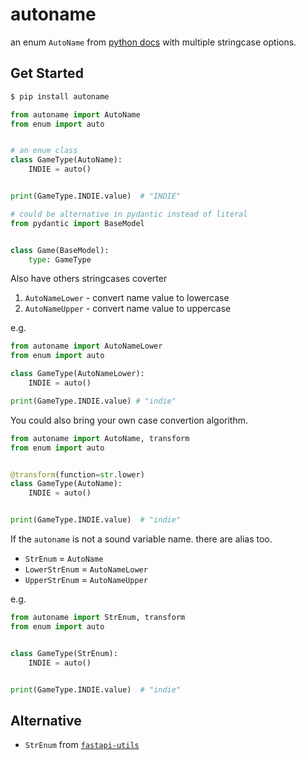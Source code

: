 
# autoname

an enum `AutoName` from [python docs](https://docs.python.org/3/library/enum.html#using-automatic-values) with multiple stringcase options.

## Get Started

```bash
$ pip install autoname
```

```python
from autoname import AutoName
from enum import auto


# an enum class
class GameType(AutoName):
    INDIE = auto()


print(GameType.INDIE.value)  # "INDIE"

# could be alternative in pydantic instead of literal
from pydantic import BaseModel


class Game(BaseModel):
    type: GameType
```

Also have others stringcases coverter
1. `AutoNameLower` - convert name value to lowercase
2. `AutoNameUpper` - convert name value to uppercase

e.g.
```python
from autoname import AutoNameLower
from enum import auto

class GameType(AutoNameLower):
    INDIE = auto()

print(GameType.INDIE.value) # "indie"
```

You could also bring your own case convertion algorithm.

```python
from autoname import AutoName, transform
from enum import auto


@transform(function=str.lower)
class GameType(AutoName):
    INDIE = auto()


print(GameType.INDIE.value)  # "indie"
```

If the `autoname` is not a sound variable name. there are alias too.
- `StrEnum` = `AutoName`
- `LowerStrEnum` = `AutoNameLower`
- `UpperStrEnum` = `AutoNameUpper`

e.g.
```python
from autoname import StrEnum, transform
from enum import auto


class GameType(StrEnum):
    INDIE = auto()


print(GameType.INDIE.value)  # "indie"
```

## Alternative 
- `StrEnum` from [`fastapi-utils`](https://github.com/dmontagu/fastapi-utils)
